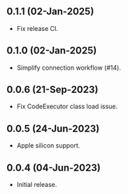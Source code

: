 ## 0.1.1 (02-Jan-2025)
- Fix release CI.

## 0.1.0 (02-Jan-2025)
- Simplify connection workflow (#14).

## 0.0.6 (21-Sep-2023)
- Fix CodeExecutor class load issue.

## 0.0.5 (24-Jun-2023)
- Apple silicon support.

## 0.0.4 (04-Jun-2023)
- Initial release.
